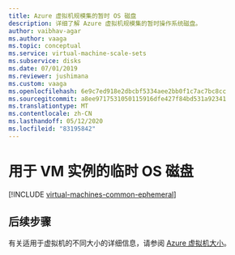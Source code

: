 ```yaml
---
title: Azure 虚拟机规模集的暂时 OS 磁盘
description: 详细了解 Azure 虚拟机规模集的暂时操作系统磁盘。
author: vaibhav-agar
ms.author: vaaga
ms.topic: conceptual
ms.service: virtual-machine-scale-sets
ms.subservice: disks
ms.date: 07/01/2019
ms.reviewer: jushimana
ms.custom: vaaga
ms.openlocfilehash: 6e9c7ed918e2dbcbf5334aee2bb0f1c7ac7bc8cc
ms.sourcegitcommit: a8ee9717531050115916dfe427f84bd531a92341
ms.translationtype: MT
ms.contentlocale: zh-CN
ms.lasthandoff: 05/12/2020
ms.locfileid: "83195842"
---
```

# <a name="ephemeral-os-disks-for-vm-instances"></a>用于 VM 实例的临时 OS 磁盘

[!INCLUDE [virtual-machines-common-ephemeral](../../includes/virtual-machines-common-ephemeral.md)]
 
## <a name="next-steps"></a>后续步骤
有关适用于虚拟机的不同大小的详细信息，请参阅 [Azure 虚拟机大小](../virtual-machines/linux/sizes.md)。

